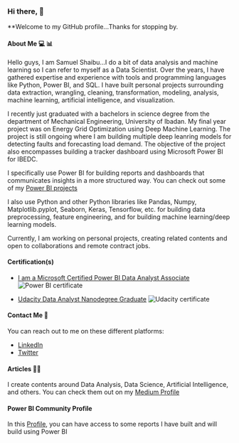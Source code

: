 ### Hi there, 👋

**Welcome to my GitHub profile...Thanks for stopping by. 

#### About Me 💻 📊

Hello guys, I am Samuel Shaibu...I do a bit of data analysis and machine learning so I can refer to myself as a Data Scientist. 
Over the years, I have gathered expertise and experience with tools and programming languages like Python, Power BI, and SQL.
I have built personal projects surrounding data extraction, wrangling, cleaning, transformation, modeling, analysis, machine learning, artificial intelligence, and visualization.

I recently just graduated with a bachelors in science degree from the department of Mechanical Engineering, University of Ibadan. 
My final year project was on Energy Grid Optimization using Deep Machine Learning. The project is still ongoing where I am building multiple deep leanring models for detecting faults and forecasting load demand.
The objective of the project also encompasses building a tracker dashboard using Microsoft Power BI for IBEDC.

I specifically use Power BI for building reports and dashboards that communicates insights in a more structured way. You can check out some of my [Power BI projects](https://community.powerbi.com/t5/user/viewprofilepage/user-id/289450) 

I also use Python and other Python libraries like Pandas, Numpy, Matplotlib.pyplot, Seaborn, Keras, Tensorflow, etc. for building data preprocessing, feature engineering, and for building machine learning/deep learning models.

Currently, I am working on personal projects, creating related contents and open to collaborations and remote contract jobs.


#### Certification(s) 

* [I am a Microsoft Certified Power BI Data Analyst Associate](https://www.credly.com/badges/2cf1be6b-24b4-4895-a777-67b0d7b6709c?source=linked_in_profile)
![Power BI certificate](https://user-images.githubusercontent.com/57644935/176925009-e04d1662-0e4f-453e-a3c6-4858ee820597.jpg)

* [Udacity Data Analyst Nanodegree Graduate](https://confirm.udacity.com/VNKDFEG7)
![Udacity certificate](https://user-images.githubusercontent.com/57644935/182566932-3eb8c3a5-cc8f-4ac9-8a57-4501f4f0074c.jpg)


#### Contact Me 📧

You can reach out to me on these different platforms:

* [LinkedIn](https://www.linkedin.com/in/samuel-shaibu-a59622121/)
* [Twitter](https://twitter.com/itz_samietex)

#### Articles ✍🏿

I create contents around Data Analysis, Data Science, Artificial Intelligence, and others. You can check them out on my [Medium Profile](https://medium.com/@Samietex)

#### Power BI Community Profile

In this [Profile](https://community.powerbi.com/t5/user/viewprofilepage/user-id/289450), you can have access to some reports I have built and will build using Power BI

